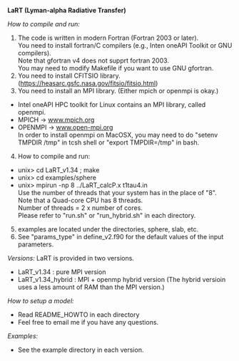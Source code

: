 **LaRT (Lyman-alpha Radiative Transfer)**

*How to compile and run:*

1. The code is written in modern Fortran (Fortran 2003 or later).\
      You need to install fortran/C compilers (e.g., Inten oneAPI Toolkit or GNU compilers).\
      Note that gfortran v4 does not supprt fortran 2003.\
      You may need to modify Makefile if you want to use GNU gfortran.
2. You need to install CFITSIO library.\
(https://heasarc.gsfc.nasa.gov/fitsio/fitsio.html)
3. You need to install an MPI library. (Either mpich or openmpi is okay.)
  - Intel oneAPI HPC toolkit for Linux contains an MPI library, called openmpi.
  - MPICH   -> www.mpich.org
  - OPENMPI -> www.open-mpi.org \
   In order to install openmpi on MacOSX, you may need to do "setenv TMPDIR /tmp" in tcsh shell or "export TMPDIR=/tmp" in bash.
4. How to compile and run:
  - unix> cd LaRT_v1.34 ; make
  - unix> cd examples/sphere
  - unix> mpirun -np 8 ../LaRT_calcP.x t1tau4.in \
      Use the number of threads that your system has in the place of "8". \
      Note that a Quad-core CPU has 8 threads. \
      Number of threads = 2 x number of cores. \
      Please refer to "run.sh" or "run_hybrid.sh" in each directory.
5. examples are located under the directories, sphere, slab, etc.
6. See "params_type" in define_v2.f90 for the default values of the input parameters.

*Versions:*
LaRT is provided in two versions.
  - LaRT_v1.34 : pure MPI version
  - LaRT_v1.34_hybrid : MPI + openmp hybrid version (The hybrid versioin uses a less amount of RAM than the MPI version.)

*How to setup a model:*
  - Read README_HOWTO in each directory
  - Feel free to email me if you have any questions.

*Examples:*
  - See the example directory in each version.
